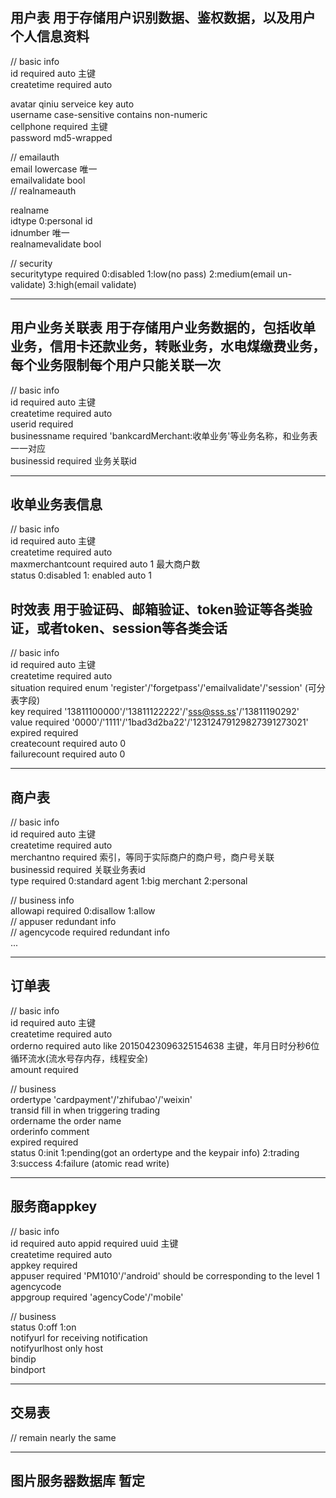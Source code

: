 ## 用户表 用于存储用户识别数据、鉴权数据，以及用户个人信息资料  
// basic info  
id required auto 主键  
createtime required auto  

avatar qiniu serveice key auto  
username case-sensitive contains non-numeric  
cellphone required 主键  
password md5-wrapped  

// emailauth  
email lowercase 唯一  
emailvalidate bool  
// realnameauth  

realname  
idtype 0:personal id  
idnumber 唯一  
realnamevalidate bool  

// security  
securitytype required 0:disabled 1:low(no pass) 2:medium(email un-validate) 3:high(email validate)  

---

## 用户业务关联表 用于存储用户业务数据的，包括收单业务，信用卡还款业务，转账业务，水电煤缴费业务，每个业务限制每个用户只能关联一次  
// basic info  
id required auto 主键  
createtime required auto  
userid required  
businessname required 'bankcardMerchant:收单业务'等业务名称，和业务表一一对应  
businessid required 业务关联id  

---

## 收单业务表信息  
// basic info  
id required auto 主键  
createtime required auto  
maxmerchantcount required auto 1 最大商户数  
status 0:disabled 1: enabled auto 1  


## 时效表 用于验证码、邮箱验证、token验证等各类验证，或者token、session等各类会话  
// basic info  
id required auto 主键  
createtime required auto  
situation required enum 'register'/'forgetpass'/'emailvalidate'/'session'   (可分表字段)  
key required '13811100000'/'13811122222'/'sss@sss.ss'/'13811190292'  
value required '0000'/'1111'/'1bad3d2ba22'/'12312479129827391273021'  
expired required  
createcount required auto 0  
failurecount required auto 0  

---

## 商户表  
// basic info  
id required auto 主键  
createtime required auto  
merchantno required 索引，等同于实际商户的商户号，商户号关联  
businessid required 关联业务表id  
type required 0:standard agent 1:big merchant 2:personal  

// business info  
allowapi required 0:disallow 1:allow  
// appuser redundant info  
// agencycode required redundant info  
...  

---

## 订单表  
// basic info  
id required auto 主键  
createtime required auto  
orderno required auto like 20150423096325154638 主键，年月日时分秒6位循环流水(流水号存内存，线程安全)  
amount required  

// business  
ordertype 'cardpayment'/'zhifubao'/'weixin'  
transid fill in when triggering trading  
ordername the order name   
orderinfo comment  
expired required  
status 0:init 1:pending(got an ordertype and the keypair info) 2:trading 3:success 4:failure  (atomic read write)  

---

## 服务商appkey  
// basic info  
id required auto
appid required uuid 主键  
createtime required auto  
appkey required  
appuser required 'PM1010'/'android' should be corresponding to the level 1 agencycode  
appgroup required 'agencyCode'/'mobile'  

// business  
status 0:off 1:on  
notifyurl for receiving notification  
notifyurlhost only host  
bindip  
bindport  

---

## 交易表  
// remain nearly the same  

---

## 图片服务器数据库 暂定

  
  
  
  
  
